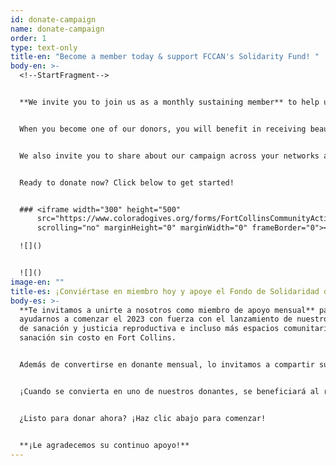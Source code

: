 ```yaml
---
id: donate-campaign
name: donate-campaign
order: 1
type: text-only
title-en: "Become a member today & support FCCAN's Solidarity Fund! "
body-en: >-
  <!--StartFragment-->


  **We invite you to join us as a monthly sustaining member** to help us in starting off 2023 strong with the launch of our reproductive justice and healing programming and even more no-cost community healing spaces in Fort Collins! In addition to becoming a monthly donor, we invite you to share your abundance through volunteer opportunities.


  When you become one of our donors, you will benefit in receiving beautiful artwork, made by local artists in our community!


  We also invite you to share about our campaign across your networks and encourage people to join [our listserv](https://docs.google.com/forms/d/e/1FAIpQLScpVX0Q_E_aLfYB0SXqbOUanJaQJ1YB40kXBjLeLNbvz7P9hA/viewform), and follow us on [Facebook](https://www.facebook.com/FCCAN/) and/or [Instagram.](http://instagram.com/fccan/)


  Ready to donate now? Click below to get started!


  ### <iframe width="300" height="500"
      src="https://www.coloradogives.org/forms/FortCollinsCommunityActionNetwork?id=pmailf&embed=donation_widget"
      scrolling="no" marginHeight="0" marginWidth="0" frameBorder="0"></iframe>We thank you for your continued support!

  ![]()


  ![]()
image-en: ""
title-es: ¡Conviértase en miembro hoy y apoye el Fondo de Solidaridad de FCCAN!
body-es: >-
  **Te invitamos a unirte a nosotros como miembro de apoyo mensual** para
  ayudarnos a comenzar el 2023 con fuerza con el lanzamiento de nuestro programa
  de sanación y justicia reproductiva e incluso más espacios comunitarios de
  sanación sin costo en Fort Collins. 


  Además de convertirse en donante mensual, lo invitamos a compartir su abundancia a través de oportunidades de voluntariado.


  ¡Cuando se convierta en uno de nuestros donantes, se beneficiará al recibir hermosas obras de arte, hechas por artistas locales en nuestra comunidad!


  ¿Listo para donar ahora? ¡Haz clic abajo para comenzar! 


  **¡Le agradecemos su continuo apoyo!**
---
```

